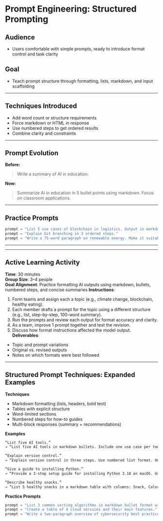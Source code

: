 # Prompt Engineering: Structured Prompting

## Audience
- Users comfortable with simple prompts, ready to introduce format control and task clarity

## Goal
- Teach prompt structure through formatting, lists, markdown, and input scaffolding

---

## Techniques Introduced

- Add word count or structure requirements
- Force markdown or HTML in response
- Use numbered steps to get ordered results
- Combine clarity and constraints

---

## Prompt Evolution

**Before:**
> Write a summary of AI in education.

**Now:**
> Summarize AI in education in 5 bullet points using markdown. Focus on classroom applications.

---

## Practice Prompts

```python
prompt = "List 5 use cases of blockchain in logistics. Output in markdown bullets."
prompt = "Explain Git branching in 3 ordered steps."
prompt = "Write a 75-word paragraph on renewable energy. Make it suitable for high school students."
```

---
---
## Active Learning Activity
**Time**: 30 minutes  
**Group Size**: 3–4 people  
**Goal Alignment**: Practice formatting AI outputs using markdown, bullets, numbered steps, and concise summaries
**Instructions**:
1. Form teams and assign each a topic (e.g., climate change, blockchain, healthy eating).
2. Each member drafts a prompt for the topic using a different structure (e.g., list, step-by-step, 100-word summary).
3. Run the prompts and review each output for format accuracy and clarity.
4. As a team, improve 1 prompt together and test the revision.
5. Discuss how format instructions affected the model output.
**Deliverables**:
- Topic and prompt variations
- Original vs. revised outputs
- Notes on which formats were best followed

---

## Structured Prompt Techniques: Expanded Examples

**Techniques**
- Markdown formatting (lists, headers, bold text)
- Tables with explicit structure
- Word-limited sections
- Numbered steps for how-to guides
- Multi-block responses (summary + recommendations)

**Examples**

```txt
“List five AI tools.”  
→ “List five AI tools in markdown bullets. Include one use case per tool.”

“Explain version control.”  
→ “Explain version control in three steps. Use numbered list format. Under 100 words total.”

“Give a guide to installing Python.”  
→ “Provide a 3-step setup guide for installing Python 3.10 on macOS. Use markdown and include terminal commands.”

“Describe healthy snacks.”  
→ “List 5 healthy snacks in a markdown table with columns: Snack, Calories, Health Benefit.”
```

**Practice Prompts**

```python
prompt = "List 3 common sorting algorithms in markdown bullet format with one-line descriptions."
prompt = "Create a table of 4 cloud services and their main features."
prompt = "Write a two-paragraph overview of cybersecurity best practices. Max 150 words total."
```
